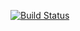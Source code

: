 [![Build Status](https://travis-ci.org/jaredeklin/palette-picker.svg?branch=master)](https://travis-ci.org/jaredeklin/palette-picker)